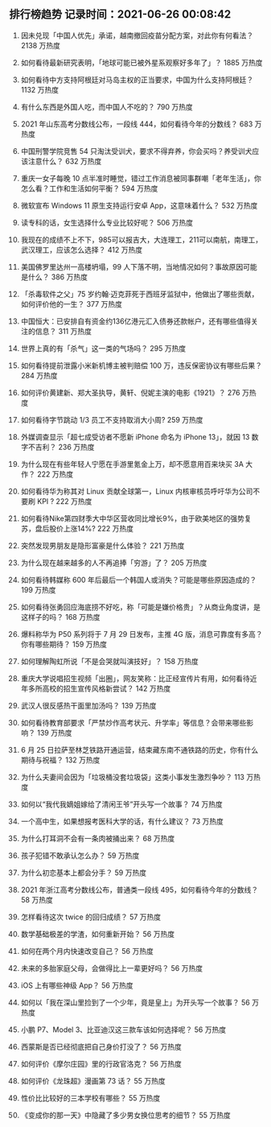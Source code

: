 
## 排行榜趋势 记录时间：2021-06-26 00:08:42
  
  1. 因未兑现「中国人优先」承诺，越南撤回疫苗分配方案，对此你有何看法？ 2138 万热度
    
  2. 如何看待最新研究表明，「地球可能已被外星系观察好多年了」？ 1885 万热度
    
  3. 如何看待中方支持阿根廷对马岛主权的正当要求，中国为什么支持阿根廷？ 1132 万热度
    
  4. 有什么东西是外国人吃，而中国人不吃的？ 790 万热度
    
  5. 2021 年山东高考分数线公布，一段线 444，如何看待今年的分数线？ 683 万热度
    
  6. 中国刑警学院竞售 54 只淘汰受训犬，要求不得弃养，你会买吗？养受训犬应该注意什么？ 632 万热度
    
  7. 重庆一女子每晚 10 点半准时睡觉，错过工作消息被同事群嘲「老年生活」，你怎么看？工作和生活如何平衡？ 594 万热度
    
  8. 微软宣布 Windows 11 原生支持运行安卓 App，这意味着什么？ 532 万热度
    
  9. 读专科的话，女生选择什么专业比较好呢？ 506 万热度
    
  10. 我现在的成绩不上不下，985可以报吉大，大连理工，211可以南航，南理工，武汉理工，应该怎么选择？ 412 万热度
    
  11. 美国佛罗里达州一高楼坍塌，99 人下落不明，当地情况如何？事故原因可能是什么？ 386 万热度
    
  12. 「杀毒软件之父」75 岁约翰·迈克菲死于西班牙监狱中，他做出了哪些贡献，如何评价他的一生？ 377 万热度
    
  13. 中国恒大：已安排自有资金约136亿港元汇入债券还款帐户，还有哪些值得关注的信息？ 311 万热度
    
  14. 世界上真的有「杀气」这一类的气场吗？ 295 万热度
    
  15. 如何看待提前泄露小米新机博主被判赔偿 100 万，违反保密协议有哪些后果？ 284 万热度
    
  16. 如何评价黄建新、郑大圣执导，黄轩、倪妮主演的电影《1921》？ 276 万热度
    
  17. 如何看待字节跳动 1/3 员工不支持取消大小周? 259 万热度
    
  18. 外媒调查显示「超七成受访者不愿新 iPhone 命名为 iPhone 13」，就因 13 数字不吉利？ 236 万热度
    
  19. 为什么现在有些年轻人宁愿在手游里氪金上万，却不愿意用百来块买 3A 大作？ 222 万热度
    
  20. 如何看待华为称其对 Linux 贡献全球第一，Linux 内核审核员呼吁华为公司不要刷 KPI ? 222 万热度
    
  21. 如何看待Nike第四财季大中华区营收同比增长9%，由于欧美地区的强势复苏，盘后股价上涨14%? 222 万热度
    
  22. 突然发现男朋友是隐形富豪是什么体验？ 221 万热度
    
  23. 为什么现在越来越多的人不再追捧「穷游」了？ 205 万热度
    
  24. 如何看待韩媒称 600 年后最后一个韩国人或消失？可能是哪些原因造成的？ 199 万热度
    
  25. 如何看待张勇回应海底捞不好吃，称「可能是嫌价格贵」？从商业角度讲，是这样子的吗？ 168 万热度
    
  26. 爆料称华为 P50 系列将于 7 月 29 日发布，主推 4G 版，消息可靠度有多高？你有哪些期待？ 159 万热度
    
  27. 如何理解陶虹所说「不是会哭就叫演技好」？ 158 万热度
    
  28. 重庆大学说唱招生视频「出圈」，网友笑称：比正经宣传片有用，如何看待近年多所高校的招生宣传风格新尝试？ 142 万热度
    
  29. 武汉人很反感热干面里加汤吗？ 139 万热度
    
  30. 如何看待教育部要求「严禁炒作高考状元、升学率」等信息？会带来哪些影响？ 139 万热度
    
  31. 6 月 25 日拉萨至林芝铁路开通运营，结束藏东南不通铁路的历史，你有什么期待与祝福？ 132 万热度
    
  32. 为什么夫妻间会因为「垃圾桶没套垃圾袋」这类小事发生激烈争吵？ 113 万热度
    
  33. 如何以“我代我嫡姐嫁给了清闲王爷”开头写一个故事？ 74 万热度
    
  34. 一个高中生，如果想报考医科大学的话，有什么建议？ 73 万热度
    
  35. 为什么打耳洞不会有一条肉被捅出来？ 68 万热度
    
  36. 孩子犯错不敢承认怎么办？ 59 万热度
    
  37. 为什么初恋基本上都会分手？ 59 万热度
    
  38. 2021 年浙江高考分数线公布，普通类一段线 495，如何看待今年的分数线？ 58 万热度
    
  39. 怎样看待这次 twice 的回归成绩？ 57 万热度
    
  40. 数学基础极差的学渣，如何重新开始？ 56 万热度
    
  41. 如何在两个月内快速改变自己？ 56 万热度
    
  42. 未来的多胎家庭父母，会做得比上一辈更好吗？ 56 万热度
    
  43. iOS 上有哪些神级 App？ 56 万热度
    
  44. 如何以「我在深山里捡到了一个少年，竟是皇上」为开头写一个故事？ 56 万热度
    
  45. 小鹏 P7、Model 3、比亚迪汉这三款车该如何选择呢？ 56 万热度
    
  46. 西蒙斯是否已经彻底把自己身价打没了？ 56 万热度
    
  47. 如何评价《摩尔庄园》里的行政官洛克？ 56 万热度
    
  48. 如何评价《龙珠超》漫画第 73 话？ 55 万热度
    
  49. 性价比比较好的三本学校有哪些？ 55 万热度
    
  50. 《变成你的那一天》中隐藏了多少男女换位思考的细节？ 55 万热度
    